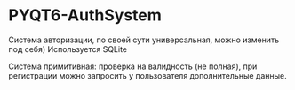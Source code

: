 # PYQT6-AuthSystem

Система авторизации, по своей сути универсальная, можно изменить под себя)
Используется SQLite

Система примитивная: проверка на валидность (не полная), при регистрации можно запросить у пользователя дополнительные данные. 
